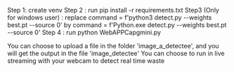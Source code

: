 Step 1: create venv
Step 2 : run pip install -r requirements.txt
Step3 (Only for windows user) : replace command = f'python3 detect.py --weights best.pt --source 0'
by command = f'Python.exe detect.py --weights best.pt --source 0'
Step 4 : run python WebAPPCapgmini.py

You can choose to upload a file in the folder 'image_a_detectee', and you will get the output in the file 'image_detectee'
You can choose to run in live streaming with your webcam to detect real time waste
